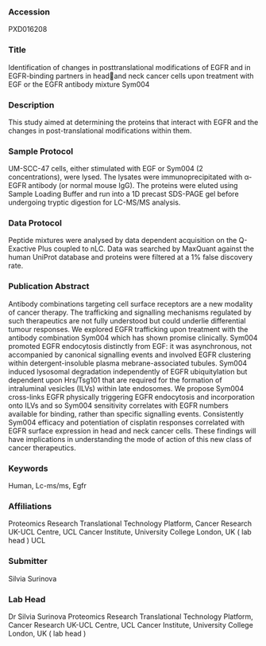 ### Accession
PXD016208

### Title
Identification of changes in posttranslational modifications of EGFR and in EGFR-binding partners in headand neck cancer cells upon treatment with EGF or the EGFR antibody mixture Sym004

### Description
This study aimed at determining the proteins that interact with EGFR and the changes in post-translational modifications within them.

### Sample Protocol
UM-SCC-47 cells, either stimulated with EGF or Sym004 (2 concentrations), were lysed. The lysates were immunoprecipitated with α-EGFR antibody (or normal mouse IgG). The proteins were eluted using Sample Loading Buffer and run into a 1D precast SDS-PAGE gel before undergoing tryptic digestion for LC-MS/MS analysis.

### Data Protocol
Peptide mixtures were analysed by data dependent acquisition on the Q-Exactive Plus coupled to nLC. Data was searched by MaxQuant against the human UniProt database and proteins were filtered at a 1% false discovery rate.

### Publication Abstract
Antibody combinations targeting cell surface receptors are a new modality of cancer therapy. The trafficking and signalling mechanisms regulated by such therapeutics are not fully understood but could underlie differential tumour responses. We explored EGFR trafficking upon treatment with the antibody combination Sym004 which has shown promise clinically. Sym004 promoted EGFR endocytosis distinctly from EGF: it was asynchronous, not accompanied by canonical signalling events and involved EGFR clustering within detergent-insoluble plasma mebrane-associated tubules. Sym004 induced lysosomal degradation independently of EGFR ubiquitylation but dependent upon Hrs/Tsg101 that are required for the formation of intraluminal vesicles (ILVs) within late endosomes. We propose Sym004 cross-links EGFR physically triggering EGFR endocytosis and incorporation onto ILVs and so Sym004 sensitivity correlates with EGFR numbers available for binding, rather than specific signalling events. Consistently Sym004 efficacy and potentiation of cisplatin responses correlated with EGFR surface expression in head and neck cancer cells. These findings will have implications in understanding the mode of action of this new class of cancer therapeutics.

### Keywords
Human, Lc-ms/ms, Egfr

### Affiliations
Proteomics Research Translational Technology Platform, Cancer Research UK-UCL Centre, UCL Cancer Institute, University College London, UK ( lab head )
UCL

### Submitter
Silvia Surinova

### Lab Head
Dr Silvia Surinova
Proteomics Research Translational Technology Platform, Cancer Research UK-UCL Centre, UCL Cancer Institute, University College London, UK ( lab head )


